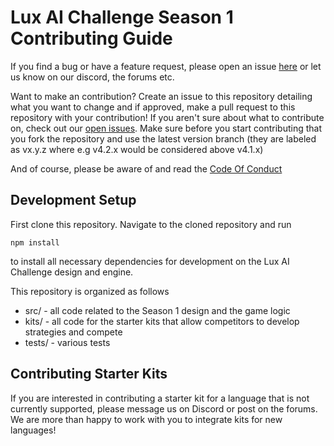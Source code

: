 # Lux AI Challenge Season 1 Contributing Guide

If you find a bug or have a feature request, please open an issue [here](https://github.com/Lux-AI-Challenge/Lux-Design-2021/issues) or let us know on our discord, the forums etc.

Want to make an contribution? Create an issue to this repository detailing what you want to change and if approved, make a pull request to this repository with your contribution! If you aren't sure about what to contribute on, check out our [open issues](https://github.com/Lux-AI-Challenge/Lux-Design-2021/issues). Make sure before you start contributing that you fork the repository and use the latest version branch (they are labeled as vx.y.z where e.g v4.2.x would be considered above v4.1.x)

And of course, please be aware of and read the [Code Of Conduct](https://github.com/Lux-AI-Challenge/Lux-Design-2021/blob/master/CODE_OF_CONDUCT.md)

## Development Setup

First clone this repository. Navigate to the cloned repository and run


```
npm install
```

to install all necessary dependencies for development on the Lux AI Challenge design and engine.

This repository is organized as follows

- src/ - all code related to the Season 1 design and the game logic
- kits/ - all code for the starter kits that allow competitors to develop strategies and compete
- tests/ - various tests

## Contributing Starter Kits

If you are interested in contributing a starter kit for a language that is not currently supported, please message us on Discord or post on the forums. We are more than happy to work with you to integrate kits for new languages!


